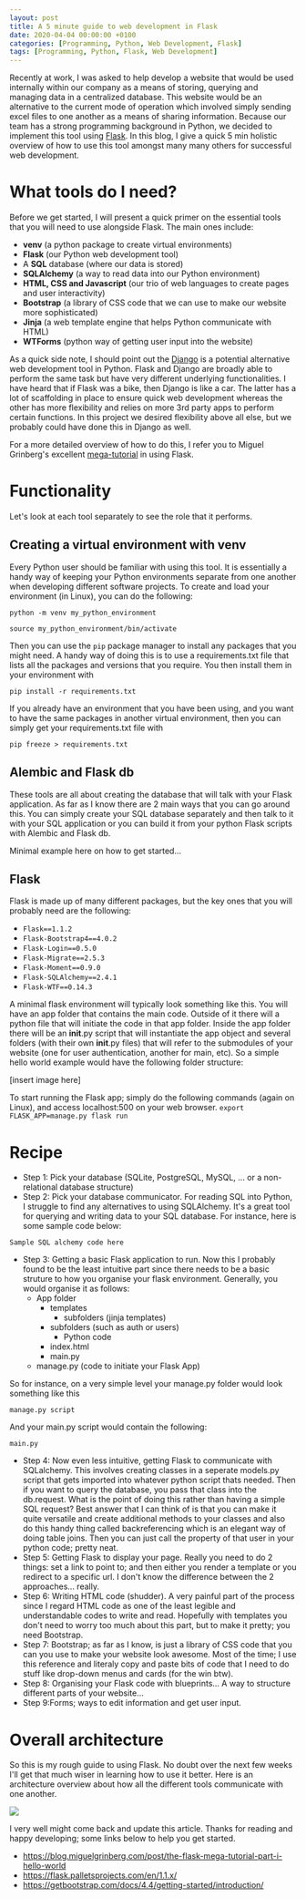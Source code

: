 ```yaml
---
layout: post
title: A 5 minute guide to web development in Flask
date: 2020-04-04 00:00:00 +0100
categories: [Programming, Python, Web Development, Flask]
tags: [Programming, Python, Flask, Web Development]
---
```


Recently at work, I was asked to help develop a website that would be used internally within our company as a means of storing, querying and managing data in a centralized database. This website would be an alternative to the current mode of operation which involved simply sending excel files to one another as a means of sharing information. Because our team has a strong programming background in Python, we decided to implement this tool using [Flask](https://flask.palletsprojects.com/en/1.1.x/). In this blog, I give a quick 5 min holistic overview of how to use this tool amongst many many others for successful web development. 

# What tools do I need?

Before we get started, I will present a quick primer on the essential tools that you will need to use alongside Flask. The main ones include:

* **venv** (a python package to create virtual environments)
* **Flask** (our Python web development tool)
* A **SQL** database (where our data is stored)
* **SQLAlchemy** (a way to read data into our Python environment)
* **HTML, CSS and Javascript** (our trio of web languages to create pages and user interactivity)
* **Bootstrap** (a library of CSS code that we can use to make our website more sophisticated)
* **Jinja** (a web template engine that helps Python communicate with HTML)
* **WTForms** (python way of getting user input into the website)

As a quick side note, I should point out the [Django](https://www.djangoproject.com/) is a potential alternative web development tool in Python. Flask and Django are broadly able to perform the same task but have very different underlying functionalities. I have heard that if Flask was a bike, then Django is like a car. The latter has a lot of scaffolding in place to ensure quick web development whereas the other has more flexibility and relies on more 3rd party apps to perform certain functions. In this project we desired flexibility above all else, but we probably could have done this in Django as well.

For a more detailed overview of how to do this, I refer you to Miguel Grinberg's excellent [mega-tutorial](https://blog.miguelgrinberg.com/post/the-flask-mega-tutorial-part-i-hello-world) in using Flask. 

# Functionality

Let's look at each tool separately to see the role that it performs. 

## Creating a virtual environment with **venv**

Every Python user should be familiar with using this tool. It is essentially a handy way of keeping your Python environments separate from one another when developing different software projects. To create and load your environment (in Linux), you can do the following:

`python -m venv my_python_environment`

`source my_python_environment/bin/activate`

Then you can use the `pip` package manager to install any packages that you might need. A handy way of doing this is to use a requirements.txt file that lists all the packages and versions that you require. You then install them in your environment with 

`pip install -r requirements.txt`

If you already have an environment that you have been using, and you want to have the same packages in another virtual environment, then you can simply get your requirements.txt file with 

`pip freeze > requirements.txt`

## Alembic and Flask db

These tools are all about creating the database that will talk with your Flask application. As far as I know there are 2 main ways that you can go around this. You can simply create your SQL database separately and then talk to it with your SQL application or you can build it from your python Flask scripts with Alembic and Flask db.

Minimal example here on how to get started...

## Flask 

Flask is made up of many different packages, but the key ones that you will probably need are the following:

* `Flask==1.1.2`
* `Flask-Bootstrap4==4.0.2`
* `Flask-Login==0.5.0`
* `Flask-Migrate==2.5.3`
* `Flask-Moment==0.9.0`
* `Flask-SQLAlchemy==2.4.1`
* `Flask-WTF==0.14.3`

A minimal flask environment will typically look something like this. You will have an app folder that contains the main code. Outside of it there will a python file that will initiate the code in that app folder. Inside the app folder there will be an __init__.py script that will instantiate the app object and several folders (with their own __init__.py files) that will refer to the submodules of your website (one for user authentication, another for main, etc). So a simple hello world example would have the following folder structure:

[insert image here]

To start running the Flask app; simply do the following commands (again on Linux), and access localhost:500 on your web browser. 
`
export FLASK_APP=manage.py
flask run
`


# Recipe

* Step 1: Pick your database (SQLite, PostgreSQL, MySQL, ... or a non-relational database structure)
* Step 2: Pick your database communicator. For reading SQL into Python, I struggle to find any alternatives to using SQLAlchemy. It's a great tool for querying and writing data to your SQL database. For instance, here is some sample code below:

`
Sample SQL alchemy code here
`

* Step 3: Getting a basic Flask application to run. Now this I probably found to be the least intuitive part since there needs to be a basic struture to how you organise your flask environment. Generally, you would organise it as follows:
	* App folder
		* templates
			* subfolders (jinja templates)
		* subfolders (such as auth or users)
			* Python code
		* index.html
		* main.py
	* manage.py (code to initiate your Flask App)

So for instance, on a very simple level your manage.py folder would look something like this

`
manage.py script
`

And your main.py script would contain the following:

`
main.py
`
* Step 4:  Now even less intuitive, getting Flask to communicate with SQLalchemy. This involves creating classes in a seperate models.py script that gets imported into whatever python script thats needed. Then if you want to query the database, you pass that class into the db.request. What is the point of doing this rather than having a simple SQL request? Best answer that I can think of is that you can make it quite versatile and create additional methods to your classes and also do this handy thing called backreferencing which is an elegant way of doing table joins. Then you can just call the property of that user in your python code; pretty neat. 
* Step 5: Getting Flask to display your page. Really you need to do 2 things: set a link to point to; and then either you render a template or you redirect to a specific url. I don't know the difference between the 2 approaches... really. 
* Step 6: Writing HTML code (shudder). A very painful part of the process since I regard HTML code as one of the least legible and understandable codes to write and read. Hopefully with templates you don't need to worry too much about this part, but to make it pretty; you need Bootstrap.
* Step 7: Bootstrap; as far as I know, is just a library of CSS code that you can you use to make your website look awesome. Most of the time; I use this reference and literaly copy and paste bits of code that I need to do stuff like drop-down menus and cards (for the win btw). 
* Step 8: Organising your Flask code with blueprints... A way to structure different parts of your website...
* Step 9:Forms; ways to edit information and get user input. 


# Overall architecture

So this is my rough guide to using Flask. No doubt over the next few weeks I'll get that much wiser in learning how to use it better. Here is an architecture overview about how all the different tools communicate with one another. 

![](https://devopedia.org/images/article/140/9072.1547744489.png)

I very well might come back and update this article. Thanks for reading and happy developing; some links below to help you get started.

* https://blog.miguelgrinberg.com/post/the-flask-mega-tutorial-part-i-hello-world
* https://flask.palletsprojects.com/en/1.1.x/
* https://getbootstrap.com/docs/4.4/getting-started/introduction/